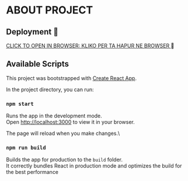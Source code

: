 # ABOUT PROJECT

## Deployment 🚀
[CLICK TO OPEN IN BROWSER: KLIKO PER TA HAPUR NE BROWSER ](https://albaniantechcompanies.netlify.app/)🔗


## Available Scripts
This project was bootstrapped with [Create React App](https://github.com/facebook/create-react-app).

In the project directory, you can run:
### `npm start`
Runs the app in the development mode.\
Open [http://localhost:3000](http://localhost:3000) to view it in your browser.

The page will reload when you make changes.\

### `npm run build`

Builds the app for production to the `build` folder.\
It correctly bundles React in production mode and optimizes the build for the best performance
